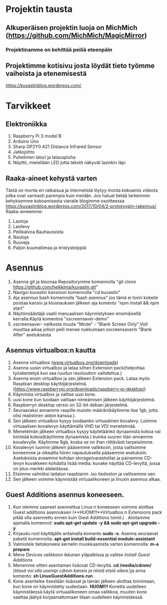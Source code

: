 # Projektin tausta
## Alkuperäisen projektin luoja on MichMich (https://github.com/MichMich/MagicMirror)
### Projektinamme on kehittää peiliä eteenpäin
## Projektimme kotisivu josta löydät tieto työmme vaiheista ja etenemisestä
https://kuvastinblog.wordpress.com/
# Tarvikkeet
## Elektroniikka
1. Raspberry Pi 3 model B
2. Arduino Uno
3. Sharp GP2Y0 A21 Distance Infrared Sensor
4. Jatkojohto
5. Puhelimen laturi ja latauspiuha
6. Näyttö, mielellään LED jotta tekstit näkyvät lasinkin läpi
## Raaka-aineet kehystä varten
Tästä on monta eri ratkaisua ja internetistä löytyy monta kokoamis videota jotka ovat varmasti parempia kuin meidän.
Jos haluat tietää tarkemmin kehyksemme kokoamisesta vieraile blogimme osoitteessa https://kuvastinblog.wordpress.com/2017/10/04/2-prototyypin-rakennus/
Raaka-aineemme:
1. Lautoja
2. Lasilevy
3. Peilikalvoa Bauhaussista
4. Nauloja
5. Ruuveja
6. Paljon kuumaliimaa ja eristysteippiä
# Asennus
1. Asenna git ja kloonaa Repositorymme komennolla "git clone https://github.com/heikkima/kuvastin.git"
2. Navigoi kuvastin kansioon komennolla "cd kuvastin"
3. Aja asennus bash komennolla "bash asennus" jos tämä ei toimi kokeile poistaa kansio ja kloonauksen jälkeen aja komento "npm install && npm start"
4. Näytönsäästäjä vaatii manuaalisen käynnistyksen ensimäisellä kerralla.Käytä komentoa "xscreensaver-demo"
5. xscreensaver- valikosta muuta "Mode" - "Blank Screen Only".Voit muuttaa aikaa jolloin peili menee nukkumaan xscreensaverin "Blank After" asetuksesta
  
## Asennus virtualbox:n kautta
1. Asenna virtualbox (www.virtualbox.org/downloads)
2. Asenna uusin virtualbox ja lataa siihen Extension pack(helpottaa työskentelyä kun saa ruudun resoluution vaihdettua.)
3. Asenna ensin virtualbox ja sen jälkeen Extension pack. Lataa myös Raspbian desktop käyttöjärjestelmä.(https://www.raspberrypi.org/downloads/raspberry-pi-desktop/)
4. Käynnista virtualbox ja valitse uusi kone.
5. uusi kone kun luodaan valitaan nimeämisen jälkeen käyttöjärjestelmä. 
6. Raspberryn desktop versio on 32-bit debian järjestelmä.
7. Seuraavaksi annamme raspille muistin määrän(käytimme itse 1gb, jotta olisi  realistinen aidon kanssa.).
8. Sen jälkeen virtualbox kysyy luodaanko virtuaalinen kovalevy. Loimme virtuaalisen kovalevyn käyttämällä VHD tai VDI menetelmää.
9. Menetelmän jälkeen virtualbox kysyy käytetäänkö dynaamista kokoa vai kiinteää kokoa(käytimme dynaamista.) kuinka suuren tilan annamme kovalevylle.
 Käytimme 8gb, koska se on ihan riittävästi tarpeisiimme.
10. Kovalevyn luonnin jälkeen pääsemme valikkoon, josta valitsimme koneemme ja oikeallla hiiren napautuksella pääsemme asetuksiin.
 Asetuksista avaamme kohdan storage(varastotila) ja painamme CD-levyn kuvakkeen kohdalta lisää media. kuvake näyttää CD-levyltä, jossa on plus-merkki alalaidassa.
11. Etsimme valmiiksi ladatun raspbianin .iso tiedoston ja valitsemme sen.
12. Sen jälkeen voimme käynnistää virtuaalikoneen ja linuxin asennus alkaa.

## Guest Additions asennus koneeseen.
1. Kun olemme saaneet asennettua Linux:n koneeseen voimme aloittaa Guest additions asennuksen
(**HUOM!!!**Virtualbox:n Extensions pack pitää olla asennettu ennen kuin Giest Additions toimii.)
. Aloitamme ajamalla komennot: **sudo apt-get update -y && sudo apt-get upgrade -y**
2. Kirjaudu root käyttäjälle antamalla komento **sudo -s**. Asenna seuraavat paketit komennolla: **apt-get install build-essential module-assistant**
3. Valmistele tietokoneesi kernelin muokkaamista varten komennolla: **m-a prepare**
4. Mene Devices valikkoon ikkunan yläpalkissa ja valitse *Install Guest Additions*
5. Menemme sitten asentaman lisäosat CD-levyltä. **cd /media/cdrom/** (*tässä voi olla usempi cdrom kansio ja niistä etsiä oikea.*)ja anna komento: **sh LinuxGuestAdditions.run** .
6. Kone asentelee itsestään lisäosat ja tämän jälkeen aloittaa toimimaan, kun kone on käynnistetty uudestaan.
 **HUOM!!!** Konetta uudelleen käynnistäessä käytä virtuaalikoneen omaa valikkoa, muuten kone saattaa jäätyä korjaamattomaan tilaan uudelleen käynnistäessä.


